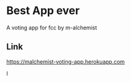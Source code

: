 # Best App ever

A voting app for fcc by m-alchemist
## Link
https://malchemist-voting-app.herokuapp.com

I
